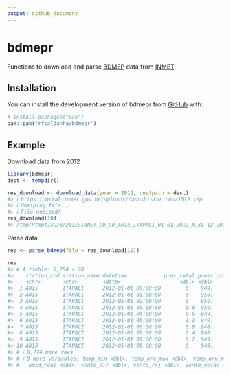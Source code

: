```yaml
---
output: github_document
---
```


<!-- README.md is generated from README.Rmd. Please edit that file -->



# bdmepr

<!-- badges: start -->
<!-- badges: end -->

Functions to download and parse [BDMEP](https://bdmep.inmet.gov.br/) data from [INMET](https://portal.inmet.gov.br/).

## Installation

You can install the development version of bdmepr from [GitHub](https://github.com/) with:

``` r
# install.packages("pak")
pak::pak("rfsaldanha/bdmepr")
```

## Example

Download data from 2012


``` r
library(bdmepr)
dest <- tempdir()

res_download <- download_data(year = 2012, destpath = dest)
#> ℹ https:/portal.inmet.gov.br/uploads/dadoshistoricos/2012.zip
#> ℹ Unziping file...
#> ℹ File unziped!
res_download[10]
#> /tmp/Rtmpt73UJ8/2012/INMET_CO_GO_A015_ITAPACI_01-01-2012_A_31-12-2012.CSV
```

Parse data


``` r
res <- parse_bdmep(file = res_download[10])

res
#> # A tibble: 8,784 × 20
#>    station_cod station_name datetime            prec_total press press_max press_min   rad temp_sec temp_orv temp_max
#>    <chr>       <chr>        <dttm>                   <dbl> <dbl>     <dbl>     <dbl> <dbl>    <dbl>    <dbl>    <dbl>
#>  1 A015        ITAPACI      2012-01-01 00:00:00        0    949.      949.      948.    NA     23.2     20.8     24.1
#>  2 A015        ITAPACI      2012-01-01 01:00:00        0    950.      950.      949.    NA     23.3     20.9     23.7
#>  3 A015        ITAPACI      2012-01-01 02:00:00        0    950.      950.      950.    NA     22.8     21.2     23.3
#>  4 A015        ITAPACI      2012-01-01 03:00:00        0.8  950.      950.      950.    NA     22.5     21.3     23.1
#>  5 A015        ITAPACI      2012-01-01 04:00:00        0.6  949.      950.      949.    NA     22.3     21.3     22.5
#>  6 A015        ITAPACI      2012-01-01 05:00:00        1.2  949.      949.      948.    NA     21.6     20.4     22.4
#>  7 A015        ITAPACI      2012-01-01 06:00:00        0.8  948.      949.      948.    NA     21.5     20.5     21.6
#>  8 A015        ITAPACI      2012-01-01 07:00:00        0.4  948.      948.      948.    NA     21.7     20.5     21.8
#>  9 A015        ITAPACI      2012-01-01 08:00:00        0.2  949.      949.      948.    NA     21.4     20.3     21.7
#> 10 A015        ITAPACI      2012-01-01 09:00:00        0    949.      949.      949.    NA     21.4     20.3     21.5
#> # ℹ 8,774 more rows
#> # ℹ 9 more variables: temp_min <dbl>, temp_orv_max <dbl>, temp_orv_min <dbl>, umid_rel_min <dbl>, umid_rel_max <dbl>,
#> #   umid_real <dbl>, vento_dir <dbl>, vento_raj <dbl>, vento_veloc <dbl>
```
